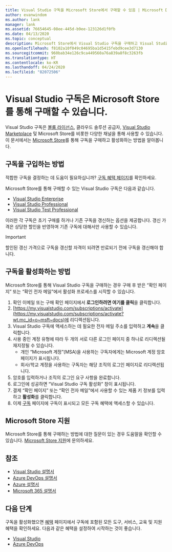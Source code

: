 ```yaml
---
title: Visual Studio 구독을 Microsoft Store에서 구매할 수 있음 | Microsoft Docs
author: evanwindom
ms.author: lank
manager: lank
ms.assetid: 76654645-08ee-445d-b9ee-123126d1f0fb
ms.date: 04/13/2020
ms.topic: conceptual
description: Microsoft Store에서 Visual Studio 구독을 구매하고 Visual Studio 구독 포털에서 Visual Studio 구독을 활성화하는 방법에 대해 알아봅니다.
ms.openlocfilehash: f8102a10f049c04695ba1d5415febd9cee3d7130
ms.sourcegitcommit: 960bab34e126c9ca449560a76a839a8f8c3263fb
ms.translationtype: HT
ms.contentlocale: ko-KR
ms.lasthandoff: 04/24/2020
ms.locfileid: "82072506"
---
```

# <a name="visual-studio-subscriptions-are-available-through-the-microsoft-store"></a>Visual Studio 구독은 Microsoft Store를 통해 구매할 수 있습니다.
Visual Studio 구독은 [볼륨 라이선스](https://www.microsoft.com/licensing/default), 클라우드 솔루션 공급자, [Visual Studio Marketplace](https://marketplace.visualstudio.com/subscriptions) 및 Microsoft Store를 비롯한 다양한 채널을 통해 사용할 수 있습니다.  이 문서에서는 [Microsoft Store](https://www.microsoft.com/store/collections/visualstudio)를 통해 구독을 구매하고 활성화하는 방법을 알아봅니다.  

## <a name="how-to-buy-subscriptions"></a>구독을 구입하는 방법
적합한 구독을 결정하는 데 도움이 필요하십니까?  [구독 혜택 페이지](https://visualstudio.microsoft.com/vs/benefits/)를 확인하세요.  

Microsoft Store를 통해 구매할 수 있는 Visual Studio 구독은 다음과 같습니다.
- [Visual Studio Enterprise](https://www.microsoft.com/p/visual-studio-enterprise-subscription/dg7gmgf0dst4?activetab=pivot%3aoverviewtab)
- [Visual Studio Professional](https://www.microsoft.com/p/visual-studio-professional-subscription/dg7gmgf0dst3?activetab=pivot%3aoverviewtab)
- [Visual Studio Test Professional](https://www.microsoft.com/p/visual-studio-test-professional-subscription/dg7gmgf0dst6?activetab=pivot%3aoverviewtab)

이러한 각 구독은 초기 구매를 하거나 기존 구독을 갱신하는 옵션을 제공합니다.  갱신 가격은 상당한 할인을 반영하며 기존 구독에 대해서만 사용할 수 있습니다. 

> [!IMPORTANT]
> 할인된 갱신 가격으로 구독을 갱신할 자격이 되려면 만료되기 전에 구독을 갱신해야 합니다.  

## <a name="how-to-activate-subscriptions"></a>구독을 활성화하는 방법
Microsoft Store를 통해 Visual Studio 구독을 구매하는 경우 구매 후 받은 “확인 페이지” 또는 “확인 전자 메일”에서 활성화 프로세스를 시작할 수 있습니다.

1. 확인 이메일 또는 구매 확인 페이지에서 **로그인하려면 여기를 클릭**을 클릭합니다.
2. [https://my.visualstudio.com/subscriptions/activate](https://my.visualstudio.com/subscriptions/activate?wt.mc_id=o~msft~docs)에 리디렉션됩니다.
3. Visual Studio 구독에 액세스하는 데 필요한 전자 메일 주소를 입력하고 **계속**을 클릭합니다.
4. 사용 중인 계정 유형에 따라 두 개의 서로 다른 로그인 페이지 중 하나로 리디렉션될 재지정될 수 있습니다.
    - 개인 “Microsoft 계정”(MSA)을 사용하는 구독자에게는 Microsoft 계정 암호 페이지가 표시됩니다.
    - 회사/학교 계정을 사용하는 구독자는 해당 조직의 로그인 페이지로 리디렉션됩니다.
5. 암호를 입력하거나 조직의 로그인 요구 사항을 완료합니다.
6. 로그인에 성공하면 “Visual Studio 구독 활성화” 창이 표시됩니다.
7. 결제 “확인 페이지” 또는 “확인 전자 메일”에서 사용할 수 있는 제품 키 정보를 입력하고 **활성화**를 클릭합니다.
8. 이제 [구독](https://my.visualstudio.com/subscriptions?wt.mc_id=o~msft~docs) 페이지에 구독이 표시되고 모든 구독 혜택에 액세스할 수 있습니다.

## <a name="support-for-microsoft-store"></a>Microsoft Store 지원
Microsoft Store를 통해 구매하는 방법에 대한 질문이 있는 경우 도움말을 확인할 수 있습니다.  [Microsoft Store 지원](https://support.microsoft.com/help/28808/microsoft-store-contact-support?ocid=MSCOMStoreFooter-ContactUs)에 문의하세요.

## <a name="see-also"></a>참조
- [Visual Studio 설명서](https://docs.microsoft.com/visualstudio/)
- [Azure DevOps 설명서](https://docs.microsoft.com/azure/devops/)
- [Azure 설명서](https://docs.microsoft.com/azure/)
- [Microsoft 365 설명서](https://docs.microsoft.com/microsoft-365/)

## <a name="next-steps"></a>다음 단계
구독을 활성화했으면 [혜택](https://my.visualstudio.com/benefits?wt.mc_id=o~msft~docs) 페이지에서 구독에 포함된 모든 도구, 서비스, 교육 및 지원 혜택을 확인하세요.  다음과 같은 혜택을 설정하여 시작하는 것이 좋습니다.
- [Visual Studio](vs-ide-benefit.md)
- [Azure DevOps](vs-azure-devops.md)